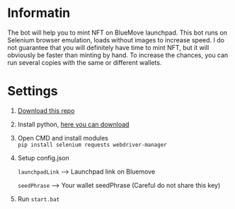 # Informatin
The bot will help you to mint NFT on BlueMove launchpad. This bot runs on Selenium browser emulation, loads without images to increase speed.
I do not guarantee that you will definitely have time to mint NFT, but it will obviously be faster than minting by hand. To increase the chances, you can run several copies with the same or different wallets.


# Settings

1. [Download this repo](https://github.com/GetRektOnBlock/BlueMove-Bot/archive/refs/heads/main.zip)
2. Install python, [here you can download](https://www.python.org/downloads/)
3. Open CMD and install modules   
    `pip install selenium requests webdriver-manager`
4. Setup config.json

    `launchpadLink` --> Launchpad link on Bluemove
    
    `seedPhrase` --> Your wallet seedPhrase (Careful do not share this key)
5. Run `start.bat`
